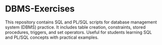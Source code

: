 # DBMS-Exercises
This repository contains SQL and PL/SQL scripts for database management system (DBMS) practice.   It includes table creation, constraints, stored procedures, triggers, and set operators.   Useful for students learning SQL and PL/SQL concepts with practical examples.  
